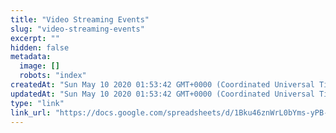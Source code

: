 ```yaml
---
title: "Video Streaming Events"
slug: "video-streaming-events"
excerpt: ""
hidden: false
metadata: 
  image: []
  robots: "index"
createdAt: "Sun May 10 2020 01:53:42 GMT+0000 (Coordinated Universal Time)"
updatedAt: "Sun May 10 2020 01:53:42 GMT+0000 (Coordinated Universal Time)"
type: "link"
link_url: "https://docs.google.com/spreadsheets/d/1Bku46znWrL0bYms-yPB-QTkck9-AI4L23WAMWr3Zntc/edit#gid=0"
---
```

